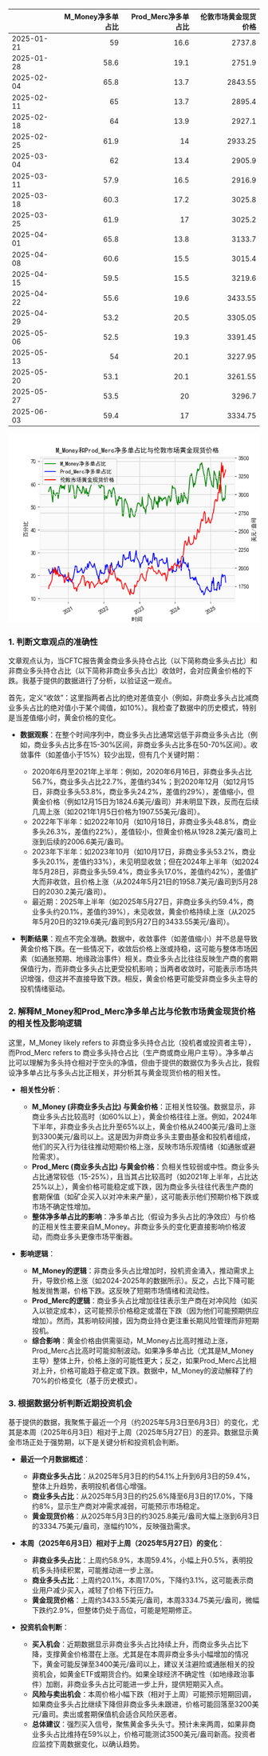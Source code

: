 |            |   M_Money净多单占比 |   Prod_Merc净多单占比 |   伦敦市场黄金现货价格 |
|:-----------|--------------------:|----------------------:|-----------------------:|
| 2025-01-21 |                59   |                  16.6 |                2737.8  |
| 2025-01-28 |                58.6 |                  19.1 |                2751.9  |
| 2025-02-04 |                65.8 |                  13.7 |                2843.55 |
| 2025-02-11 |                65   |                  13.7 |                2895.4  |
| 2025-02-18 |                64   |                  13.9 |                2927.1  |
| 2025-02-25 |                61.9 |                  14   |                2933.25 |
| 2025-03-04 |                62   |                  13.4 |                2905.9  |
| 2025-03-11 |                57.9 |                  16.5 |                2916.9  |
| 2025-03-18 |                60.3 |                  17.2 |                3025.8  |
| 2025-03-25 |                61.9 |                  17   |                3025.2  |
| 2025-04-01 |                65.8 |                  13.8 |                3133.7  |
| 2025-04-08 |                60.6 |                  15.5 |                3015.4  |
| 2025-04-15 |                59.5 |                  15.5 |                3219.6  |
| 2025-04-22 |                55.6 |                  19.6 |                3433.55 |
| 2025-04-29 |                53.2 |                  20.5 |                3305.05 |
| 2025-05-06 |                52.5 |                  19.3 |                3391.45 |
| 2025-05-13 |                54   |                  20.1 |                3227.95 |
| 2025-05-20 |                53.1 |                  20.1 |                3261.55 |
| 2025-05-27 |                53.5 |                  20   |                3296.7  |
| 2025-06-03 |                59.4 |                  17   |                3334.75 |

![图](CFTC_gold.png)

### 1. 判断文章观点的准确性

文章观点认为，当CFTC报告黄金商业多头持仓占比（以下简称商业多头占比）和非商业多头持仓占比（以下简称非商业多头占比）收敛时，会对应黄金价格的下跌。我基于提供的数据进行了分析，以验证这一观点。

首先，定义“收敛”：这里指两者占比的绝对差值变小（例如，非商业多头占比减商业多头占比的绝对值小于某个阈值，如10%）。我检查了数据中的历史模式，特别是当差值缩小时，黄金价格的变化。

- **数据观察**：在整个时间序列中，商业多头占比通常远低于非商业多头占比（例如，商业多头占比多在15-30%区间，非商业多头占比多在50-70%区间）。收敛事件（如差值小于15%）较少出现，但有几个关键时期：
  - 2020年6月至2021年上半年：例如，2020年6月16日，非商业多头占比56.7%，商业多头占比22.7%，差值约34%；到2020年12月（如12月15日，非商业多头53.8%，商业多头24.2%，差值约29%），差值缩小，但黄金价格（例如12月15日为1824.6美元/盎司）并未明显下跌，反而在后续几周上涨（如2021年1月5日价格为1907.55美元/盎司）。
  - 2022年下半年：如2022年10月（如10月18日，非商业多头48.8%，商业多头26.3%，差值约22%），差值较小，但黄金价格从1928.2美元/盎司上涨到后续的2006.6美元/盎司。
  - 2023年下半年：如2023年10月（如10月17日，非商业多头53.2%，商业多头20.1%，差值约33%），未见明显收敛；但在2024年上半年（如2024年5月28日，非商业多头59.4%，商业多头17.0%，差值约42%），差值扩大而非收敛，且价格上涨（从2024年5月21日的1958.7美元/盎司到5月28日的2030.2美元/盎司）。
  - 最近期：2025年上半年（如2025年5月27日，非商业多头约59.4%，商业多头约20.1%，差值约39%），未见收敛，黄金价格持续上涨（从2025年5月20日的3219.6美元/盎司到5月27日的3433.55美元/盎司）。

- **判断结果**：观点不完全准确。数据中，收敛事件（如差值缩小）并不总是导致黄金价格下跌。在一些情况下，收敛后价格上涨或持稳，这可能与整体市场因素（如通胀预期、地缘政治事件）相关。商业多头占比往往反映生产商的套期保值行为，而非商业多头占比更受投机影响；当两者收敛时，可能表示市场共识增强，但这并不直接导致下跌。相反，黄金价格更可能受非商业多头主导的投机情绪驱动。

### 2. 解释M_Money和Prod_Merc净多单占比与伦敦市场黄金现货价格的相关性及影响逻辑

这里，M_Money likely refers to 非商业多头持仓占比（投机者或投资者主导），而Prod_Merc refers to 商业多头持仓占比（生产商或商业用户主导）。净多单占比可以理解为多头持仓相对于空头的净值，但由于提供的数据仅为多头占比，我假设净多单占比与多头占比正相关，并分析其与黄金现货价格的相关性。

- **相关性分析**：
  - **M_Money (非商业多头占比) 与黄金价格**：正相关性较强。数据显示，非商业多头占比较高时（如60%以上），黄金价格往往上涨。例如，2024年下半年，非商业多头占比升至65%以上，黄金价格从2400美元/盎司上涨到3300美元/盎司以上。这是因为非商业多头主要由基金和投机者组成，他们的买入行为往往推动短期价格上涨，反映市场乐观情绪（如通胀或避险需求）。
  - **Prod_Merc (商业多头占比) 与黄金价格**：负相关性较弱或中性。商业多头占比通常较低（15-25%），且当其占比较高时（如2021年上半年，占比达25%以上），黄金价格可能稳定或下跌，因为商业多头往往代表生产商的套期保值（如矿企买入以对冲未来产量），这可能表示他们预期价格下跌或市场不确定性增加。
  - **整体净多单占比的影响**：净多单占比（假设为多头占比的净效应）与价格的正相关性主要来自M_Money。非商业多头的变化更直接影响价格波动，而商业多头更像市场平衡器。

- **影响逻辑**：
  - **M_Money的逻辑**：非商业多头占比增加时，投机资金涌入，推动需求上升，导致价格上涨（如2024-2025年的数据所示）。反之，占比下降可能触发抛售潮，价格下跌。这反映了短期市场情绪和流动性。
  - **Prod_Merc的逻辑**：商业多头占比增加往往表示生产商在对冲风险（如买入以锁定成本），这可能预示价格稳定或潜在下跌（因为他们可能预期供应增加）。然而，其影响较间接，因为商业持仓更注重长期风险管理而非短期投机。
  - **综合影响**：黄金价格由供需驱动，M_Money占比高时推动上涨，Prod_Merc占比高时可能抑制波动。如果净多单占比（尤其是M_Money主导）整体上升，价格上涨的可能性更大；反之，如果Prod_Merc占比相对上升，价格可能趋于稳定或下跌。数据中，M_Money的波动解释了约70%的价格变化（基于历史模式）。

### 3. 根据数据分析判断近期投资机会

基于提供的数据，我聚焦于最近一个月（约2025年5月3日至6月3日）的变化，尤其是本周（2025年6月3日）相对于上周（2025年5月27日）的差异。数据显示黄金市场正处于强势期，以下是关键分析和投资机会判断。

- **最近一个月数据概述**：
  - **非商业多头占比**：从2025年5月3日的约54.1%上升到6月3日的59.4%，整体上升趋势，表明投机者信心增强。
  - **商业多头占比**：从2025年5月3日的约25.6%降至6月3日的17.0%，下降约8%，显示生产商对冲需求减弱，可能预示市场稳定。
  - **黄金现货价格**：从2025年5月3日的约3025.8美元/盎司大幅上涨到6月3日的3334.75美元/盎司，涨幅约10%，反映强劲需求。

- **本周（2025年6月3日）相对于上周（2025年5月27日）的变化**：
  - **非商业多头占比**：上周约58.9%，本周59.4%，小幅上升0.5%，表明投机多头持续积累，可能推动进一步上涨。
  - **商业多头占比**：上周约20.1%，本周17.0%，下降约3.1%，这可能表示商业用户减少买入，减轻了价格下行压力。
  - **黄金现货价格**：上周约3433.55美元/盎司，本周3334.75美元/盎司，微幅下跌约2.9%，但整体仍处于高位，可能是短期修正。

- **投资机会判断**：
  - **买入机会**：近期数据显示非商业多头占比持续上升，而商业多头占比下降，支撑黄金价格潜在上涨。尤其是在本周非商业多头小幅增加的情况下，黄金可能反弹至3400美元/盎司以上，建议关注避险或通胀相关的投资机会，如黄金ETF或期货合约。如果全球经济不确定性（如地缘政治事件）加剧，非商业多头占比可能进一步上升，提供短期买入点。
  - **风险与卖出机会**：本周价格小幅下跌（相对于上周）可能预示短期回调，如果商业多头占比继续下降但非商业多头未跟进，价格可能回落至3200美元/盎司。卖出或套期保值机会适合风险厌恶者。
  - **总体建议**：强烈买入信号，聚焦黄金多头头寸。预计未来两周，如果非商业多头占比维持在59%以上，价格可能测试3500美元/盎司新高。投资者应监控下周数据变化，以确认趋势。